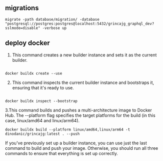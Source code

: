 ## migrations

```
migrate -path database/migration/ -database "postgresql://postgres:postgres@localhost:5432/grincajg_graphql_dev?sslmode=disable" -verbose up
```

## deploy docker

1. This command creates a new builder instance and sets it as the current builder.

```

docker buildx create --use
```

2. This command inspects the current builder instance and bootstraps it, ensuring that it's ready to use.

```

docker buildx inspect --bootstrap
```

3.This command builds and pushes a multi-architecture image to Docker Hub. The --platform flag specifies the target platforms for the build (in this case, linux/amd64 and linux/arm64).

```
docker buildx build --platform linux/amd64,linux/arm64 -t dinodanic/grincajg:latest . --push
```

If you've previously set up a builder instance, you can use just the last command to build and push your image. Otherwise, you should run all three commands to ensure that everything is set up correctly.
